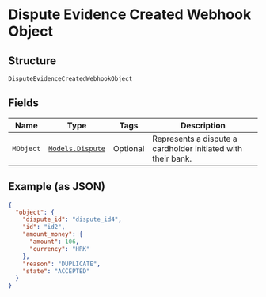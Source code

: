 
# Dispute Evidence Created Webhook Object

## Structure

`DisputeEvidenceCreatedWebhookObject`

## Fields

| Name | Type | Tags | Description |
|  --- | --- | --- | --- |
| `MObject` | [`Models.Dispute`](/doc/models/dispute.md) | Optional | Represents a dispute a cardholder initiated with their bank. |

## Example (as JSON)

```json
{
  "object": {
    "dispute_id": "dispute_id4",
    "id": "id2",
    "amount_money": {
      "amount": 106,
      "currency": "HRK"
    },
    "reason": "DUPLICATE",
    "state": "ACCEPTED"
  }
}
```

